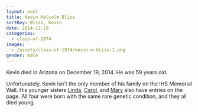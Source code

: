 ```yaml
---
layout: post
title: Kevin Malcolm Bliss
sortKey: Bliss, Kevin
date: 2014-12-19
categories:
  - class-of-1974
images:
  - /assets/class-of-1974/kevin-m-bliss-1.png
gender: male
---
```

Kevin died in Arizona on December 19, 2014. He was 59 years old.

Unfortunately, Kevin isn’t the only member of his family on the IHS Memorial Wall. His younger sisters [Linda](https://ihsmemorial.org/class-of-1979/linda-renee-bliss/), [Carol](https://ihsmemorial.org/class-of-1981/carol-christine-bliss/), and [Mary](https://ihsmemorial.org/class-of-1982/mary-bliss/) also have entries on the page. All four were born with the same rare genetic condition, and they all died young.